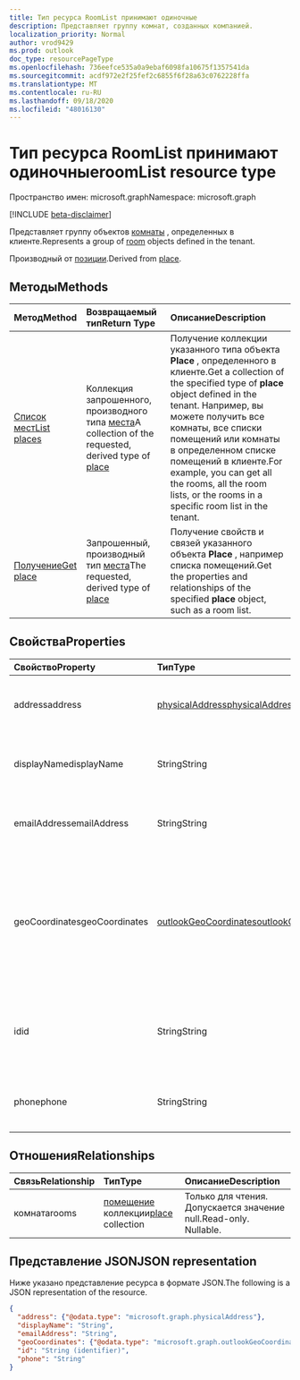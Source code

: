 ```yaml
---
title: Тип ресурса RoomList принимают одиночные
description: Представляет группу комнат, созданных компанией.
localization_priority: Normal
author: vrod9429
ms.prod: outlook
doc_type: resourcePageType
ms.openlocfilehash: 736eefce535a0a9ebaf6098fa10675f1357541da
ms.sourcegitcommit: acdf972e2f25fef2c6855f6f28a63c0762228ffa
ms.translationtype: MT
ms.contentlocale: ru-RU
ms.lasthandoff: 09/18/2020
ms.locfileid: "48016130"
---
```

# <a name="roomlist-resource-type"></a><span data-ttu-id="84c83-103">Тип ресурса RoomList принимают одиночные</span><span class="sxs-lookup"><span data-stu-id="84c83-103">roomList resource type</span></span>

<span data-ttu-id="84c83-104">Пространство имен: microsoft.graph</span><span class="sxs-lookup"><span data-stu-id="84c83-104">Namespace: microsoft.graph</span></span>

[!INCLUDE [beta-disclaimer](../../includes/beta-disclaimer.md)]

<span data-ttu-id="84c83-105">Представляет группу объектов [комнаты](room.md) , определенных в клиенте.</span><span class="sxs-lookup"><span data-stu-id="84c83-105">Represents a group of [room](room.md) objects defined in the tenant.</span></span>

<span data-ttu-id="84c83-106">Производный от [позиции](place.md).</span><span class="sxs-lookup"><span data-stu-id="84c83-106">Derived from [place](place.md).</span></span>

## <a name="methods"></a><span data-ttu-id="84c83-107">Методы</span><span class="sxs-lookup"><span data-stu-id="84c83-107">Methods</span></span>

| <span data-ttu-id="84c83-108">Метод</span><span class="sxs-lookup"><span data-stu-id="84c83-108">Method</span></span>                              | <span data-ttu-id="84c83-109">Возвращаемый тип</span><span class="sxs-lookup"><span data-stu-id="84c83-109">Return Type</span></span>                  | <span data-ttu-id="84c83-110">Описание</span><span class="sxs-lookup"><span data-stu-id="84c83-110">Description</span></span> |
|:------------------------------------|:-----------------------------|:--------|
| [<span data-ttu-id="84c83-111">Список мест</span><span class="sxs-lookup"><span data-stu-id="84c83-111">List places</span></span>](../api/place-list.md) | <span data-ttu-id="84c83-112">Коллекция запрошенного, производного типа [места](place.md)</span><span class="sxs-lookup"><span data-stu-id="84c83-112">A collection of the requested, derived type of [place](place.md)</span></span> | <span data-ttu-id="84c83-113">Получение коллекции указанного типа объекта **Place** , определенного в клиенте.</span><span class="sxs-lookup"><span data-stu-id="84c83-113">Get a collection of the specified type of **place** object defined in the tenant.</span></span> <span data-ttu-id="84c83-114">Например, вы можете получить все комнаты, все списки помещений или комнаты в определенном списке помещений в клиенте.</span><span class="sxs-lookup"><span data-stu-id="84c83-114">For example, you can get all the rooms, all the room lists, or the rooms in a specific room list in the tenant.</span></span>|
| [<span data-ttu-id="84c83-115">Получение</span><span class="sxs-lookup"><span data-stu-id="84c83-115">Get place</span></span>](../api/place-get.md)    | <span data-ttu-id="84c83-116">Запрошенный, производный тип [места](place.md)</span><span class="sxs-lookup"><span data-stu-id="84c83-116">The requested, derived type of [place](place.md)</span></span>            | <span data-ttu-id="84c83-117">Получение свойств и связей указанного объекта **Place** , например списка помещений.</span><span class="sxs-lookup"><span data-stu-id="84c83-117">Get the properties and relationships of the specified **place** object, such as a room list.</span></span> |

## <a name="properties"></a><span data-ttu-id="84c83-118">Свойства</span><span class="sxs-lookup"><span data-stu-id="84c83-118">Properties</span></span>

| <span data-ttu-id="84c83-119">Свойство</span><span class="sxs-lookup"><span data-stu-id="84c83-119">Property</span></span>       | <span data-ttu-id="84c83-120">Тип</span><span class="sxs-lookup"><span data-stu-id="84c83-120">Type</span></span>                                              | <span data-ttu-id="84c83-121">Описание</span><span class="sxs-lookup"><span data-stu-id="84c83-121">Description</span></span> |
|:---------------|:--------------------------------------------------|:--------|
| <span data-ttu-id="84c83-122">address</span><span class="sxs-lookup"><span data-stu-id="84c83-122">address</span></span>        | [<span data-ttu-id="84c83-123">physicalAddress</span><span class="sxs-lookup"><span data-stu-id="84c83-123">physicalAddress</span></span>](physicaladdress.md)             | <span data-ttu-id="84c83-124">Почтовый адрес списка помещений.</span><span class="sxs-lookup"><span data-stu-id="84c83-124">The street address of the room list.</span></span> |
| <span data-ttu-id="84c83-125">displayName</span><span class="sxs-lookup"><span data-stu-id="84c83-125">displayName</span></span>    | <span data-ttu-id="84c83-126">String</span><span class="sxs-lookup"><span data-stu-id="84c83-126">String</span></span>                                            | <span data-ttu-id="84c83-127">Имя, связанное со списком помещений.</span><span class="sxs-lookup"><span data-stu-id="84c83-127">The name associated with the room list.</span></span> |
| <span data-ttu-id="84c83-128">emailAddress</span><span class="sxs-lookup"><span data-stu-id="84c83-128">emailAddress</span></span>   | <span data-ttu-id="84c83-129">String</span><span class="sxs-lookup"><span data-stu-id="84c83-129">String</span></span>                                            | <span data-ttu-id="84c83-130">Адрес электронной почты списка помещений.</span><span class="sxs-lookup"><span data-stu-id="84c83-130">The email address of the room list.</span></span> |
| <span data-ttu-id="84c83-131">geoCoordinates</span><span class="sxs-lookup"><span data-stu-id="84c83-131">geoCoordinates</span></span> | [<span data-ttu-id="84c83-132">outlookGeoCoordinates</span><span class="sxs-lookup"><span data-stu-id="84c83-132">outlookGeoCoordinates</span></span>](outlookgeocoordinates.md) | <span data-ttu-id="84c83-133">Указывает расположение RoomList принимают одиночные в широте, долготе и (дополнительно) координатах высоты.</span><span class="sxs-lookup"><span data-stu-id="84c83-133">Specifies the roomlist location in latitude, longitude and (optionally) altitude coordinates.</span></span> |
| <span data-ttu-id="84c83-134">id</span><span class="sxs-lookup"><span data-stu-id="84c83-134">id</span></span>             | <span data-ttu-id="84c83-135">String</span><span class="sxs-lookup"><span data-stu-id="84c83-135">String</span></span>                                            | <span data-ttu-id="84c83-136">Уникальный идентификатор для списка помещений.</span><span class="sxs-lookup"><span data-stu-id="84c83-136">Unique identifier for the room list.</span></span> <span data-ttu-id="84c83-137">Только для чтения.</span><span class="sxs-lookup"><span data-stu-id="84c83-137">Read-only.</span></span> |
| <span data-ttu-id="84c83-138">phone</span><span class="sxs-lookup"><span data-stu-id="84c83-138">phone</span></span>          | <span data-ttu-id="84c83-139">String</span><span class="sxs-lookup"><span data-stu-id="84c83-139">String</span></span>                                            | <span data-ttu-id="84c83-140">Номер телефона списка помещений.</span><span class="sxs-lookup"><span data-stu-id="84c83-140">The phone number of the room list.</span></span> |

## <a name="relationships"></a><span data-ttu-id="84c83-141">Отношения</span><span class="sxs-lookup"><span data-stu-id="84c83-141">Relationships</span></span>

| <span data-ttu-id="84c83-142">Связь</span><span class="sxs-lookup"><span data-stu-id="84c83-142">Relationship</span></span> | <span data-ttu-id="84c83-143">Тип</span><span class="sxs-lookup"><span data-stu-id="84c83-143">Type</span></span>                         | <span data-ttu-id="84c83-144">Описание</span><span class="sxs-lookup"><span data-stu-id="84c83-144">Description</span></span>          |
|:-------------|:-----------------------------|:---------------------|
| <span data-ttu-id="84c83-145">комната</span><span class="sxs-lookup"><span data-stu-id="84c83-145">rooms</span></span>        | <span data-ttu-id="84c83-146">[помещение](place.md) коллекции</span><span class="sxs-lookup"><span data-stu-id="84c83-146">[place](place.md) collection</span></span> | <span data-ttu-id="84c83-p103">Только для чтения. Допускается значение null.</span><span class="sxs-lookup"><span data-stu-id="84c83-p103">Read-only. Nullable.</span></span> |

## <a name="json-representation"></a><span data-ttu-id="84c83-149">Представление JSON</span><span class="sxs-lookup"><span data-stu-id="84c83-149">JSON representation</span></span>

<span data-ttu-id="84c83-150">Ниже указано представление ресурса в формате JSON.</span><span class="sxs-lookup"><span data-stu-id="84c83-150">The following is a JSON representation of the resource.</span></span>

<!-- {
  "blockType": "resource",
  "keyProperty": "id",
  "optionalProperties": [

  ],
  "@odata.type": "microsoft.graph.roomList"
}-->

```json
{
  "address": {"@odata.type": "microsoft.graph.physicalAddress"},
  "displayName": "String",
  "emailAddress": "String",
  "geoCoordinates": {"@odata.type": "microsoft.graph.outlookGeoCoordinates"},
  "id": "String (identifier)",
  "phone": "String"
}
```

<!-- uuid: 16cd6b66-4b1a-43a1-adaf-3a886856ed98
2019-02-04 14:57:30 UTC -->
<!-- {
  "type": "#page.annotation",
  "description": "roomList resource",
  "keywords": "",
  "section": "documentation",
  "tocPath": ""
}-->


